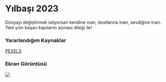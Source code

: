 <h1>Yılbaşı 2023</h1>
 <p>Dünyayı değiştirmek istiyorsan kendine inan, dostlarına inan, sevdiğine inan. Yeni yılın başarı kapılarını açması dileği ile!</p>

 <h3>Yararlandığım Kaynaklar</h3>
  <a href="https://www.pexels.com/tr-tr/arama/videos/havai%20fi%C5%9Fek/"> PEXELS</a>


 <h3>Ekran Görüntüsü</h3>

 ![](yılbaşı.gif)
